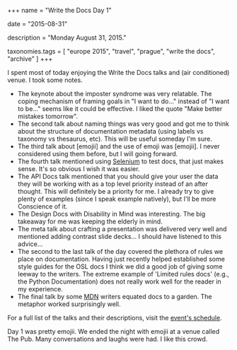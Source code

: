 +++
name = "Write the Docs Day 1"

date = "2015-08-31"

description = "Monday August 31, 2015."

taxonomies.tags = [
    "europe 2015", "travel", "prague", "write the docs", "archive"
]
+++

I spent most of today enjoying the Write the Docs talks and (air
conditioned) venue. I took some notes.

- The keynote about the imposter syndrome was very relatable.
  The coping mechanism of framing goals in "I want to do..." instead of "I want to be..." seems like it could be effective.
  I liked the quote "Make better mistakes tomorrow".
- The second talk about naming things was very good and got me to think about the structure of documentation metadata (using labels vs taxonomy vs thesaurus, etc).
  This will be useful someday I'm sure.
- The third talk about \[emojii\] and the use of emoji was \[emojii\].
  I never considered using them before, but I will going forward.
- The fourth talk mentioned using [Selenium](https://en.wikipedia.org/wiki/Selenium_%28software%29?wprov=sfia1) to test docs, that just makes sense.
  It's so obvious I wish it was easier.
- The API Docs talk mentioned that you should give your user the data they will be working with as a top level priority instead of an after
  thought.
  This will definitely be a priority for me.
  I already try to give plenty of examples (since I speak example natively), but I'll be more Conscience of it.
- The Design Docs with Disability in Mind was interesting.
  The big takeaway for me was keeping the elderly in mind.
- The meta talk about crafting a presentation was delivered very well and mentioned adding contrast slide decks... I should have listened to
  this advice...
- The second to the last talk of the day covered the plethora of rules we place on documentation.
  Having just recently helped established some style guides for the OSL docs I think we did a good job of giving some leeway to the writers.
  The extreme example of 'Limited rules docs' (e.g., the Python Documentation) does not really work well for the reader in my experience.
- The final talk by some [MDN](https://developer.mozilla.org/en-US/) writers equated docs to a garden. The metaphor worked surprisingly well.

For a full list of the talks and their descriptions, visit the [event's schedule](http://www.writethedocs.org/conf/eu/2015/schedule/).

Day 1 was pretty emojii. We ended the night with emojii at a venue called The Pub.
Many conversations and laughs were had.
I like this crowd.
